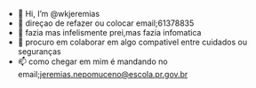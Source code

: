 - 👋 Hi, I’m @wkjeremias
- 👀 direçao de refazer ou colocar email;61378835
- 🌱 fazia mas infelismente prei,mas fazia infomatica
- 💞️   procuro em colaborar em algo compativel entre cuidados ou seguranças 
- 📫 como chegar em mim é mandando no email;jeremias.nepomuceno@escola.pr.gov.br




